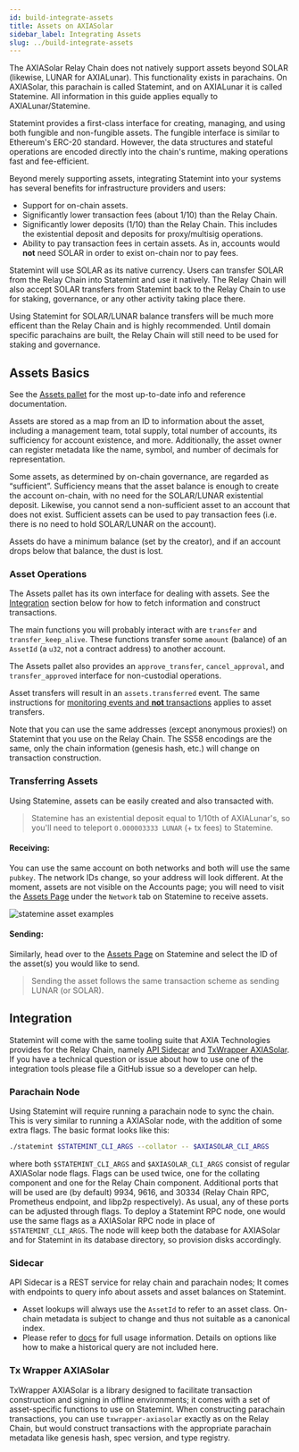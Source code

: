 ```yaml
---
id: build-integrate-assets
title: Assets on AXIASolar
sidebar_label: Integrating Assets
slug: ../build-integrate-assets
---
```


The AXIASolar Relay Chain does not natively support assets beyond SOLAR (likewise, LUNAR for AXIALunar).
This functionality exists in parachains. On AXIASolar, this parachain is called Statemint, and on
AXIALunar it is called Statemine. All information in this guide applies equally to AXIALunar/Statemine.

Statemint provides a first-class interface for creating, managing, and using both fungible and
non-fungible assets. The fungible interface is similar to Ethereum's ERC-20 standard. However, the
data structures and stateful operations are encoded directly into the chain's runtime, making
operations fast and fee-efficient.

Beyond merely supporting assets, integrating Statemint into your systems has several benefits for
infrastructure providers and users:

- Support for on-chain assets.
- Significantly lower transaction fees (about 1/10) than the Relay Chain.
- Significantly lower deposits (1/10) than the Relay Chain. This includes the existential deposit
  and deposits for proxy/multisig operations.
- Ability to pay transaction fees in certain assets. As in, accounts would **not** need SOLAR in order
  to exist on-chain nor to pay fees.

Statemint will use SOLAR as its native currency. Users can transfer SOLAR from the Relay Chain into
Statemint and use it natively. The Relay Chain will also accept SOLAR transfers from Statemint back to
the Relay Chain to use for staking, governance, or any other activity taking place there.

Using Statemint for SOLAR/LUNAR balance transfers will be much more efficent than the Relay Chain and is
highly recommended. Until domain specific parachains are built, the Relay Chain will still need to
be used for staking and governance.

## Assets Basics

See the [Assets pallet](https://github.com/axia-tech/substrate/blob/master/frame/assets/src/lib.rs)
for the most up-to-date info and reference documentation.

Assets are stored as a map from an ID to information about the asset, including a management team,
total supply, total number of accounts, its sufficiency for account existence, and more.
Additionally, the asset owner can register metadata like the name, symbol, and number of decimals
for representation.

Some assets, as determined by on-chain governance, are regarded as “sufficient”. Sufficiency means
that the asset balance is enough to create the account on-chain, with no need for the SOLAR/LUNAR
existential deposit. Likewise, you cannot send a non-sufficient asset to an account that does not
exist. Sufficient assets can be used to pay transaction fees (i.e. there is no need to hold SOLAR/LUNAR
on the account).

Assets do have a minimum balance (set by the creator), and if an account drops below that balance,
the dust is lost.

### Asset Operations

The Assets pallet has its own interface for dealing with assets. See the [Integration](#integration)
section below for how to fetch information and construct transactions.

The main functions you will probably interact with are `transfer` and `transfer_keep_alive`. These
functions transfer some `amount` (balance) of an `AssetId` (a `u32`, not a contract address) to
another account.

The Assets pallet also provides an `approve_transfer`, `cancel_approval`, and `transfer_approved`
interface for non-custodial operations.

Asset transfers will result in an `assets.transferred` event. The same instructions for
[monitoring events and **not** transactions](build-protocol-info.md#events) applies to asset
transfers.

Note that you can use the same addresses (except anonymous proxies!) on Statemint that you use on
the Relay Chain. The SS58 encodings are the same, only the chain information (genesis hash, etc.)
will change on transaction construction.

### Transferring Assets

Using Statemine, assets can be easily created and also transacted with.

> Statemine has an existential deposit equal to 1/10th of AXIALunar's, so you'll need to teleport `0.000003333 LUNAR` (+ tx fees) to Statemine.

#### Receiving:

You can use the same account on both networks and both will use the same `pubkey`.
The network IDs change, so your address will look different. At the moment, assets are not
visible on the Accounts page; you will need to visit the [Assets Page](https://axiasolar.js.org/apps/?rpc=wss%3A%2F%2Faxialunar-statemine-rpc.axia-tech.net#/assets) under the `Network` tab on Statemine to receive assets.

![statemine asset examples](../assets/statemine-asset-examples.png)

#### Sending:

Similarly, head over to the [Assets Page](https://axiasolar.js.org/apps/?rpc=wss%3A%2F%2Faxialunar-statemine-rpc.axia-tech.net#/assets) on Statemine and select the ID of the asset(s) you would like to send.

> Sending the asset follows the same transaction scheme as sending LUNAR (or SOLAR).

## Integration

Statemint will come with the same tooling suite that AXIA Technologies provides for the Relay
Chain, namely [API Sidecar](https://github.com/axia-tech/substrate-api-sidecar) and
[TxWrapper AXIASolar](https://github.com/axia-tech/txwrapper-core/tree/main/packages/txwrapper-axiasolar).
If you have a technical question or issue about how to use one of the integration tools please file
a GitHub issue so a developer can help.

### Parachain Node

Using Statemint will require running a parachain node to sync the chain. This is very similar to
running a AXIASolar node, with the addition of some extra flags. The basic format looks like this:

```bash
./statemint $STATEMINT_CLI_ARGS --collator -- $AXIASOLAR_CLI_ARGS
```

where both `$STATEMINT_CLI_ARGS` and `$AXIASOLAR_CLI_ARGS` consist of regular AXIASolar node flags.
Flags can be used twice, one for the collating component and one for the Relay Chain component.
Additional ports that will be used are (by default) 9934, 9616, and 30334 (Relay Chain RPC,
Prometheus endpoint, and libp2p respectively). As usual, any of these ports can be adjusted through
flags. To deploy a Statemint RPC node, one would use the same flags as a AXIASolar RPC node in place
of `$STATEMINT_CLI_ARGS`. The node will keep both the database for AXIASolar and for Statemint in its
database directory, so provision disks accordingly.

### Sidecar

API Sidecar is a REST service for relay chain and parachain nodes; It comes with endpoints to query
info about assets and asset balances on Statemint.

- Asset lookups will always use the `AssetId` to refer to an asset class. On-chain metadata is
  subject to change and thus not suitable as a canonical index.
- Please refer to [docs](https://axia-tech.github.io/substrate-api-sidecar/dist/) for full usage
  information. Details on options like how to make a historical query are not included here.

### Tx Wrapper AXIASolar

TxWrapper AXIASolar is a library designed to facilitate transaction construction and signing in
offline environments; it comes with a set of asset-specific functions to use on Statemint. When
constructing parachain transactions, you can use `txwrapper-axiasolar` exactly as on the Relay Chain,
but would construct transactions with the appropriate parachain metadata like genesis hash, spec
version, and type registry.

